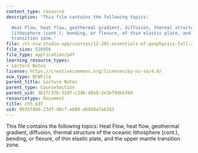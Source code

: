 ```yaml
---
content_type: resource
description: 'This file contains the following topics:

  Heat Flow, heat flow, geothermal gradient, diffusion, thermal structure of the oceanic
  lithosphere (cont.), bending, or flexure, of thin elastic plate, and the upper mantle
  transition zone.'
file: /ol-ocw-studio-app/courses/12-201-essentials-of-geophysics-fall-2004/0b35f48623dfd0c7ab89ab038a7ab343_ch5.pdf
file_size: 526956
file_type: application/pdf
learning_resource_types:
- Lecture Notes
license: https://creativecommons.org/licenses/by-nc-sa/4.0/
ocw_type: OCWFile
parent_title: Lecture Notes
parent_type: CourseSection
parent_uid: 3b17c37b-32df-c290-d9a0-2e3b79dbb70d
resourcetype: Document
title: ch5.pdf
uid: 0b35f486-23df-d0c7-ab89-ab038a7ab343
---
```

This file contains the following topics:
Heat Flow, heat flow, geothermal gradient, diffusion, thermal structure of the oceanic lithosphere (cont.), bending, or flexure, of thin elastic plate, and the upper mantle transition zone.